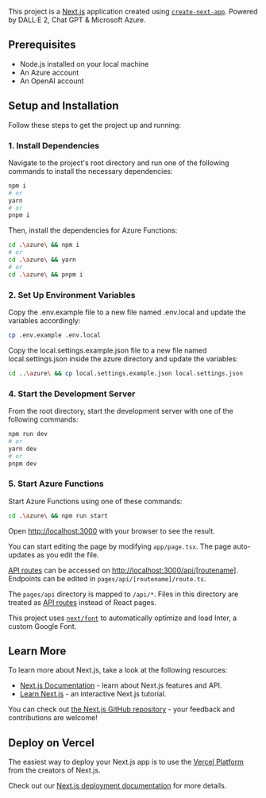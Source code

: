 This project is a [Next.js](https://nextjs.org/) application created using [`create-next-app`](https://github.com/vercel/next.js/tree/canary/packages/create-next-app). Powered by DALL·E 2, Chat GPT & Microsoft Azure.

## Prerequisites

- Node.js installed on your local machine
- An Azure account
- An OpenAI account

## Setup and Installation

Follow these steps to get the project up and running:

### 1. Install Dependencies

Navigate to the project's root directory and run one of the following commands to install the necessary dependencies:

```bash
npm i
# or
yarn
# or
pnpm i
```

Then, install the dependencies for Azure Functions:

```bash
cd .\azure\ && npm i
# or
cd .\azure\ && yarn
# or
cd .\azure\ && pnpm i
```

### 2. Set Up Environment Variables

Copy the .env.example file to a new file named .env.local and update the variables accordingly:

```bash
cp .env.example .env.local
```

Copy the local.settings.example.json file to a new file named local.settings.json inside the azure directory and update the variables:

```bash
cd ..\azure\ && cp local.settings.example.json local.settings.json
```

### 4. Start the Development Server

From the root directory, start the development server with one of the following commands:

```bash
npm run dev
# or
yarn dev
# or
pnpm dev
```

### 5. Start Azure Functions

Start Azure Functions using one of these commands:

```bash
cd .\azure\ && npm run start
```

Open [http://localhost:3000](http://localhost:3000) with your browser to see the result.

You can start editing the page by modifying `app/page.tsx`. The page auto-updates as you edit the file.

[API routes](https://nextjs.org/docs/api-routes/introduction) can be accessed on [http://localhost:3000/api/[routename]](http://localhost:3000/api/). Endpoints can be edited in `pages/api/[routename]/route.ts`.

The `pages/api` directory is mapped to `/api/*`. Files in this directory are treated as [API routes](https://nextjs.org/docs/api-routes/introduction) instead of React pages.

This project uses [`next/font`](https://nextjs.org/docs/basic-features/font-optimization) to automatically optimize and load Inter, a custom Google Font.

## Learn More

To learn more about Next.js, take a look at the following resources:

- [Next.js Documentation](https://nextjs.org/docs) - learn about Next.js features and API.
- [Learn Next.js](https://nextjs.org/learn) - an interactive Next.js tutorial.

You can check out [the Next.js GitHub repository](https://github.com/vercel/next.js/) - your feedback and contributions are welcome!

## Deploy on Vercel

The easiest way to deploy your Next.js app is to use the [Vercel Platform](https://vercel.com/new?utm_medium=default-template&filter=next.js&utm_source=create-next-app&utm_campaign=create-next-app-readme) from the creators of Next.js.

Check out our [Next.js deployment documentation](https://nextjs.org/docs/deployment) for more details.
